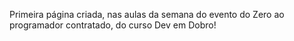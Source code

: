 Primeira página criada, nas aulas da semana do evento do Zero ao programador contratado, do curso Dev em Dobro!
